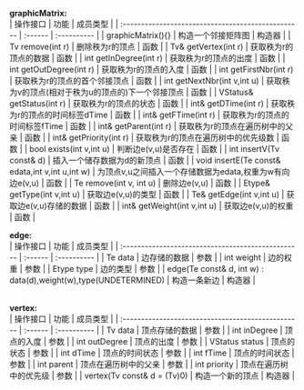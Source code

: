 **graphicMatrix:**<br>
| 操作接口                                           | 功能                                                     | 成员类型    |
| :------------------------------------------------- | :------                                                  | :---------- |
| graphicMatrix(){}                                  | 构造一个邻接矩阵图                                       | 构造器      |
| Tv remove(int r)                                   | 删除秩为r的顶点                                          | 函数        |
| Tv& getVertex(int r)                               | 获取秩为r的顶点的数据                                    | 函数        |
| int getInDegree(int r)                             | 获取秩为r的顶点的出度                                    | 函数        |
| int getOutDegree(int r)                            | 获取秩为r的顶点的入度                                    | 函数        |
| int getFirstNbr(int r)                             | 获取秩为r的顶点的首个邻接顶点                            | 函数        |
| int getNextNbr(int v,int u)                        | 获取秩为v的顶点(相对于秩为u的顶点的)下一个邻接顶点       | 函数        |
| VStatus& getStatus(int r)                          | 获取秩为r的顶点的状态                                    | 函数        |
| int& getDTime(int r)                               | 获取秩为r的顶点的时间标签dTime                           | 函数        |
| int& getFTime(int r)                               | 获取秩为r的顶点的时间标签fTime                           | 函数        |
| int& getParent(int r)                              | 获取秩为r的顶点在遍历树中的父亲                          | 函数        |
| int& getPriority(int r)                            | 获取秩为r的顶点在遍历树中的优先级数                      | 函数        |
| bool exists(int v,int u)                           | 判断边e(v,u)是否存在                                     | 函数        |
| int insertV(Tv const& d)                           | 插入一个储存数据为d的新顶点                              | 函数        |
| void insertE(Te const& edata,int v,int u,int w)    | 为顶点v,u之间插入一个存储数据为edata,权重为w有向边e(v,u) | 函数        |
| Te remove(int v, int u)                            | 删除边e(v,u)                                             | 函数        |
| Etype& getType(int v,int u)                        | 获取边e(v,u)的类型                                       | 函数        |
| Te& getEdge(int v,int u)                           | 获取边e(v,u)存储的数据                                   | 函数        |
| int& getWeight(int v,int u)                        | 获取边e(v,u)的权重                                       | 函数        |

**edge:**<br>
| 操作接口                                                        | 功能         | 成员类型    |
| :-------------------------------------------------              | :------      | :---------- |
| Te data                                                         | 边存储的数据 | 参数        |
| int weight                                                      | 边的权重     | 参数        |
| Etype type                                                      | 边的类型     | 参数        |
| edge(Te const& d, int w) : data(d),weight(w),type(UNDETERMINED) | 构造一条新边 | 构造器      |
		
<br>**vertex:**<br>
| 操作接口                                           | 功能                   | 成员类型    |
| :------------------------------------------------- | :------                | :---------- |
| Tv data                                            | 顶点存储的数据         | 参数        |
| int inDegree                                       | 顶点的入度             | 参数        |
| int outDegree                                      | 顶点的出度             | 参数        |
| VStatus status                                     | 顶点的状态             | 参数        |
| int dTime                                          | 顶点的时间状态         | 参数        |
| int fTime                                          | 顶点的时间状态         | 参数        |
| int parent                                         | 顶点在遍历树中的父亲   | 参数        |
| int priority                                       | 顶点在遍历树中的优先级 | 参数        |
| vertex(Tv const& d = (Tv)0)                        | 构造一个新的顶点       | 构造器      |

